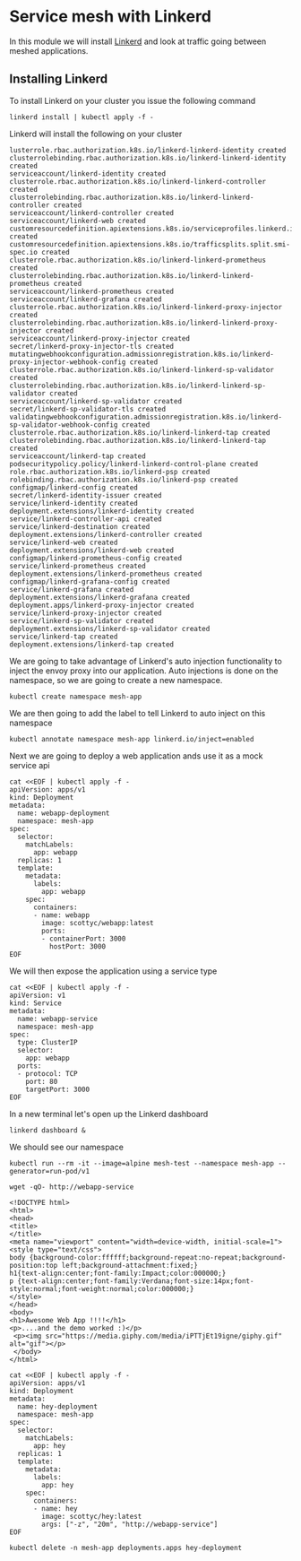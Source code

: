 # Service mesh with Linkerd

In this module we will install [Linkerd](https://linkerd.io/) and look at traffic going between meshed applications. 

## Installing Linkerd 

To install Linkerd on your cluster you issue the following command  

```
linkerd install | kubectl apply -f -
```
Linkerd will install the following on your cluster  

```
lusterrole.rbac.authorization.k8s.io/linkerd-linkerd-identity created
clusterrolebinding.rbac.authorization.k8s.io/linkerd-linkerd-identity created
serviceaccount/linkerd-identity created
clusterrole.rbac.authorization.k8s.io/linkerd-linkerd-controller created
clusterrolebinding.rbac.authorization.k8s.io/linkerd-linkerd-controller created
serviceaccount/linkerd-controller created
serviceaccount/linkerd-web created
customresourcedefinition.apiextensions.k8s.io/serviceprofiles.linkerd.io created
customresourcedefinition.apiextensions.k8s.io/trafficsplits.split.smi-spec.io created
clusterrole.rbac.authorization.k8s.io/linkerd-linkerd-prometheus created
clusterrolebinding.rbac.authorization.k8s.io/linkerd-linkerd-prometheus created
serviceaccount/linkerd-prometheus created
serviceaccount/linkerd-grafana created
clusterrole.rbac.authorization.k8s.io/linkerd-linkerd-proxy-injector created
clusterrolebinding.rbac.authorization.k8s.io/linkerd-linkerd-proxy-injector created
serviceaccount/linkerd-proxy-injector created
secret/linkerd-proxy-injector-tls created
mutatingwebhookconfiguration.admissionregistration.k8s.io/linkerd-proxy-injector-webhook-config created
clusterrole.rbac.authorization.k8s.io/linkerd-linkerd-sp-validator created
clusterrolebinding.rbac.authorization.k8s.io/linkerd-linkerd-sp-validator created
serviceaccount/linkerd-sp-validator created
secret/linkerd-sp-validator-tls created
validatingwebhookconfiguration.admissionregistration.k8s.io/linkerd-sp-validator-webhook-config created
clusterrole.rbac.authorization.k8s.io/linkerd-linkerd-tap created
clusterrolebinding.rbac.authorization.k8s.io/linkerd-linkerd-tap created
serviceaccount/linkerd-tap created
podsecuritypolicy.policy/linkerd-linkerd-control-plane created
role.rbac.authorization.k8s.io/linkerd-psp created
rolebinding.rbac.authorization.k8s.io/linkerd-psp created
configmap/linkerd-config created
secret/linkerd-identity-issuer created
service/linkerd-identity created
deployment.extensions/linkerd-identity created
service/linkerd-controller-api created
service/linkerd-destination created
deployment.extensions/linkerd-controller created
service/linkerd-web created
deployment.extensions/linkerd-web created
configmap/linkerd-prometheus-config created
service/linkerd-prometheus created
deployment.extensions/linkerd-prometheus created
configmap/linkerd-grafana-config created
service/linkerd-grafana created
deployment.extensions/linkerd-grafana created
deployment.apps/linkerd-proxy-injector created
service/linkerd-proxy-injector created
service/linkerd-sp-validator created
deployment.extensions/linkerd-sp-validator created
service/linkerd-tap created
deployment.extensions/linkerd-tap created
```
We are going to take advantage of Linkerd's auto injection functionality to inject the envoy proxy into our application. Auto injections is done on the namespace, so we are going to create a new namespace. 

```
kubectl create namespace mesh-app
```
We are then going to add the label to tell Linkerd to auto inject on this namespace  
```
kubectl annotate namespace mesh-app linkerd.io/inject=enabled
```

Next we are going to deploy a web application ands use it as a mock service api

```
cat <<EOF | kubectl apply -f -
apiVersion: apps/v1 
kind: Deployment
metadata:
  name: webapp-deployment
  namespace: mesh-app
spec:
  selector:
    matchLabels:
      app: webapp
  replicas: 1
  template:
    metadata:
      labels:
        app: webapp
    spec:
      containers:
      - name: webapp
        image: scottyc/webapp:latest
        ports:
        - containerPort: 3000
          hostPort: 3000
EOF
```

We will then expose the application using a service type

```
cat <<EOF | kubectl apply -f -
apiVersion: v1
kind: Service
metadata:
  name: webapp-service
  namespace: mesh-app
spec:
  type: ClusterIP
  selector:
    app: webapp
  ports:
  - protocol: TCP
    port: 80
    targetPort: 3000
EOF  
```
In a new terminal let's open up the Linkerd dashboard
```
linkerd dashboard &
```
We should see our namespace 


```
kubectl run --rm -it --image=alpine mesh-test --namespace mesh-app --generator=run-pod/v1

```

```
wget -qO- http://webapp-service

```
```
<!DOCTYPE html>
<html>
<head>
<title>
</title>
<meta name="viewport" content="width=device-width, initial-scale=1">
<style type="text/css">
body {background-color:ffffff;background-repeat:no-repeat;background-position:top left;background-attachment:fixed;}
h1{text-align:center;font-family:Impact;color:000000;}
p {text-align:center;font-family:Verdana;font-size:14px;font-style:normal;font-weight:normal;color:000000;}
</style>
</head>
<body>
<h1>Awesome Web App !!!!</h1>
<p>....and the demo worked :)</p>
 <p><img src="https://media.giphy.com/media/iPTTjEt19igne/giphy.gif" alt="gif"></p>
 </body>
</html>
```

```
cat <<EOF | kubectl apply -f -
apiVersion: apps/v1 
kind: Deployment
metadata:
  name: hey-deployment
  namespace: mesh-app
spec:
  selector:
    matchLabels:
      app: hey
  replicas: 1
  template:
    metadata:
      labels:
        app: hey
    spec:
      containers:
      - name: hey
        image: scottyc/hey:latest
        args: ["-z", "20m", "http://webapp-service"]
EOF
```


```
kubectl delete -n mesh-app deployments.apps hey-deployment
```